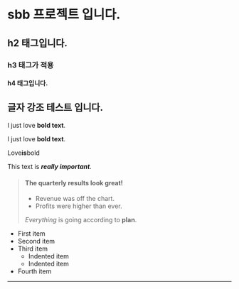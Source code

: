 # sbb 프로젝트 입니다.

## h2 태그입니다.

### h3 태그가 적용

#### h4 태그입니다.



## 글자 강조 테스트 입니다.

I just love **bold text**.

I just love __bold text__.

Love**is**bold


This text is ***really important***.


> #### The quarterly results look great!
>
> - Revenue was off the chart.
> - Profits were higher than ever.
>
>  *Everything* is going according to **plan**.


- First item
- Second item
- Third item
    - Indented item
    - Indented item
- Fourth item


---


